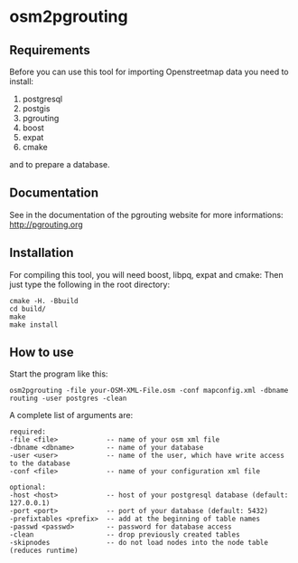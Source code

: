# osm2pgrouting

## Requirements

Before you can use this tool for importing Openstreetmap data you need to install:

1. postgresql
2. postgis
3. pgrouting
4. boost
5. expat
6. cmake

and to prepare a database.

## Documentation

See in the documentation of the pgrouting website for more informations: http://pgrouting.org

## Installation

For compiling this tool, you will need boost, libpq, expat and cmake:
Then just type the following in the root directory:

```
cmake -H. -Bbuild
cd build/
make
make install
```

## How to use

Start the program like this:

```
osm2pgrouting -file your-OSM-XML-File.osm -conf mapconfig.xml -dbname routing -user postgres -clean
```

A complete list of arguments are:

```
required: 
-file <file>  			-- name of your osm xml file
-dbname <dbname> 		-- name of your database
-user <user> 			-- name of the user, which have write access to the database
-conf <file> 			-- name of your configuration xml file

optional:
-host <host>  			-- host of your postgresql database (default: 127.0.0.1)
-port <port> 			-- port of your database (default: 5432)
-prefixtables <prefix> 	-- add at the beginning of table names
-passwd <passwd> 		-- password for database access
-clean 					-- drop previously created tables
-skipnodes				-- do not load nodes into the node table (reduces runtime) 
```
